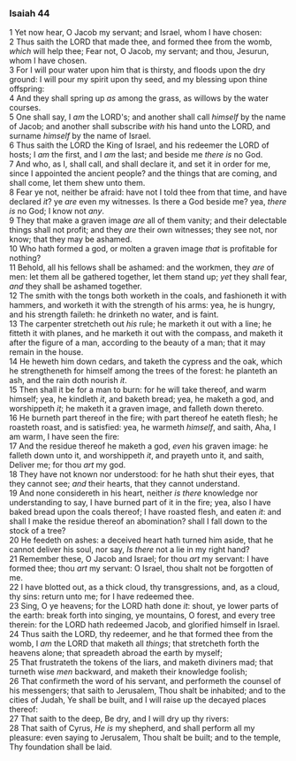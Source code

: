 ### Isaiah 44

1 Yet now hear, O Jacob my servant; and Israel, whom I have chosen:  
2 Thus saith the LORD that made thee, and formed thee from the womb, *which* will help thee; Fear not, O Jacob, my servant; and thou, Jesurun, whom I have chosen.  
3 For I will pour water upon him that is thirsty, and floods upon the dry ground: I will pour my spirit upon thy seed, and my blessing upon thine offspring:  
4 And they shall spring up *as* among the grass, as willows by the water courses.  
5 One shall say, I *am* the LORD's; and another shall call *himself* by the name of Jacob; and another shall subscribe *with* his hand unto the LORD, and surname *himself* by the name of Israel.  
6 Thus saith the LORD the King of Israel, and his redeemer the LORD of hosts; I *am* the first, and I *am* the last; and beside me *there is* no God.  
7 And who, as I, shall call, and shall declare it, and set it in order for me, since I appointed the ancient people? and the things that are coming, and shall come, let them shew unto them.  
8 Fear ye not, neither be afraid: have not I told thee from that time, and have declared *it*? ye *are* even my witnesses. Is there a God beside me? yea, *there is* no God; I know not *any*.  
9 They that make a graven image *are* all of them vanity; and their delectable things shall not profit; and they *are* their own witnesses; they see not, nor know; that they may be ashamed.  
10 Who hath formed a god, or molten a graven image *that* is profitable for nothing?  
11 Behold, all his fellows shall be ashamed: and the workmen, they *are* of men: let them all be gathered together, let them stand up; *yet* they shall fear, *and* they shall be ashamed together.  
12 The smith with the tongs both worketh in the coals, and fashioneth it with hammers, and worketh it with the strength of his arms: yea, he is hungry, and his strength faileth: he drinketh no water, and is faint.  
13 The carpenter stretcheth out *his* rule; he marketh it out with a line; he fitteth it with planes, and he marketh it out with the compass, and maketh it after the figure of a man, according to the beauty of a man; that it may remain in the house.  
14 He heweth him down cedars, and taketh the cypress and the oak, which he strengtheneth for himself among the trees of the forest: he planteth an ash, and the rain doth nourish *it*.  
15 Then shall it be for a man to burn: for he will take thereof, and warm himself; yea, he kindleth *it*, and baketh bread; yea, he maketh a god, and worshippeth *it*; he maketh it a graven image, and falleth down thereto.  
16 He burneth part thereof in the fire; with part thereof he eateth flesh; he roasteth roast, and is satisfied: yea, he warmeth *himself*, and saith, Aha, I am warm, I have seen the fire:  
17 And the residue thereof he maketh a god, *even* his graven image: he falleth down unto it, and worshippeth *it*, and prayeth unto it, and saith, Deliver me; for thou *art* my god.  
18 They have not known nor understood: for he hath shut their eyes, that they cannot see; *and* their hearts, that they cannot understand.  
19 And none considereth in his heart, neither *is there* knowledge nor understanding to say, I have burned part of it in the fire; yea, also I have baked bread upon the coals thereof; I have roasted flesh, and eaten *it*: and shall I make the residue thereof an abomination? shall I fall down to the stock of a tree?  
20 He feedeth on ashes: a deceived heart hath turned him aside, that he cannot deliver his soul, nor say, *Is there* not a lie in my right hand?  
21 Remember these, O Jacob and Israel; for thou *art* my servant: I have formed thee; thou *art* my servant: O Israel, thou shalt not be forgotten of me.  
22 I have blotted out, as a thick cloud, thy transgressions, and, as a cloud, thy sins: return unto me; for I have redeemed thee.  
23 Sing, O ye heavens; for the LORD hath done *it*: shout, ye lower parts of the earth: break forth into singing, ye mountains, O forest, and every tree therein: for the LORD hath redeemed Jacob, and glorified himself in Israel.  
24 Thus saith the LORD, thy redeemer, and he that formed thee from the womb, I *am* the LORD that maketh all *things*; that stretcheth forth the heavens alone; that spreadeth abroad the earth by myself;  
25 That frustrateth the tokens of the liars, and maketh diviners mad; that turneth wise *men* backward, and maketh their knowledge foolish;  
26 That confirmeth the word of his servant, and performeth the counsel of his messengers; that saith to Jerusalem, Thou shalt be inhabited; and to the cities of Judah, Ye shall be built, and I will raise up the decayed places thereof:  
27 That saith to the deep, Be dry, and I will dry up thy rivers:  
28 That saith of Cyrus, *He is* my shepherd, and shall perform all my pleasure: even saying to Jerusalem, Thou shalt be built; and to the temple, Thy foundation shall be laid.  
